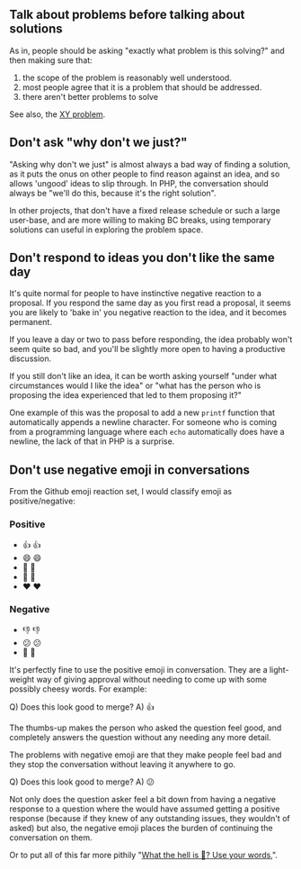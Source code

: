 

## Talk about problems before talking about solutions

As in, people should be asking "exactly what problem is this solving?" and then making sure that:

1. the scope of the problem is reasonably well understood.
2. most people agree that it is a problem that should be addressed.
3. there aren't better problems to solve 

See also, the [XY problem](https://meta.stackexchange.com/questions/66377/what-is-the-xy-problem).

## Don't ask "why don't we just?"

"Asking why don't we just" is almost always a bad way of finding a solution, as it puts the onus on other people to find reason against an idea, and so allows 'ungood' ideas to slip through. In PHP, the conversation should always be "we'll do this, because it's the right solution".

In other projects, that don't have a fixed release schedule or such a large user-base, and are more willing to making BC breaks, using temporary solutions can useful in exploring the problem space.

## Don't respond to ideas you don't like the same day

It's quite normal for people to have instinctive negative reaction to a proposal. If you respond the same day as you first read a proposal, it seems you are likely to 'bake in' you negative reaction to the idea, and it becomes permanent.

If you leave a day or two to pass before responding, the idea probably won't seem quite so bad, and you'll be slightly more open to having a productive discussion.

If you still don't like an idea, it can be worth asking yourself "under what circumstances would I like the idea" or "what has the person who is proposing the idea experienced that led to them proposing it?"

One example of this was the proposal to add a new `printf` function that automatically appends a newline character. For someone who is coming from a programming language where each `echo` automatically does have a newline, the lack of that in PHP is a surprise.

## Don't use negative emoji in conversations

From the Github emoji reaction set, I would classify emoji as positive/negative:

### Positive

* 👍 :thumbsup:
* 😄 :smile:
* 🎉 :tada:
* 🚀 :rocket:
* ❤️ :heart:

### Negative

* 👎 :thumbsdown:
* 😕 :confused:
* 👀 :eyes:

It's perfectly fine to use the positive emoji in conversation. They are a light-weight way of giving approval without needing to come up with some possibly cheesy words. For example:

Q) Does this look good to merge?
A) 👍

The thumbs-up makes the person who asked the question feel good, and completely answers the question without any needing any more detail. 


The problems with negative emoji are that they make people feel bad and they stop the conversation without leaving it anywhere to go.


Q) Does this look good to merge?
A) 😕

Not only does the question asker feel a bit down from having a negative response to a question where the would have assumed getting a positive response (because if they knew of any outstanding issues, they wouldn't of asked) but also, the negative emoji places the burden of continuing the conversation on them.

Or to put all of this far more pithily "[What the hell is 🥺? Use your words,](images/I_dont_speak_bottom.jpg)".
